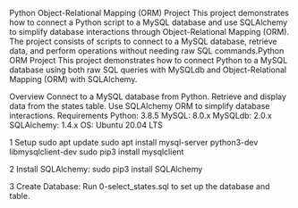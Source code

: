 Python Object-Relational Mapping (ORM) Project
This project demonstrates how to connect a Python script to a MySQL database and use SQLAlchemy to simplify database interactions through Object-Relational Mapping (ORM). The project consists of scripts to connect to a MySQL database, retrieve data, and perform operations without needing raw SQL commands.Python ORM Project
This project demonstrates how to connect Python to a MySQL database using both raw SQL queries with MySQLdb and Object-Relational Mapping (ORM) with SQLAlchemy.

Overview
Connect to a MySQL database from Python.
Retrieve and display data from the states table.
Use SQLAlchemy ORM to simplify database interactions.
Requirements
Python: 3.8.5
MySQL: 8.0.x
MySQLdb: 2.0.x
SQLAlchemy: 1.4.x
OS: Ubuntu 20.04 LTS

1 Setup
sudo apt update
sudo apt install mysql-server python3-dev libmysqlclient-dev
sudo pip3 install mysqlclient

2 Install SQLAlchemy:
sudo pip3 install SQLAlchemy

3 Create Database: Run 0-select_states.sql to set up the database and table.

